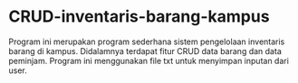 # CRUD-inventaris-barang-kampus
Program ini merupakan program sederhana sistem pengelolaan inventaris barang di kampus. Didalamnya terdapat fitur CRUD data barang dan data peminjam.
Program ini menggunakan file txt untuk menyimpan inputan dari user.
